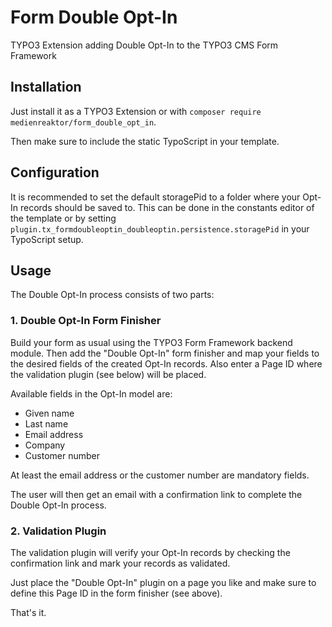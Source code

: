 # Form Double Opt-In

TYPO3 Extension adding Double Opt-In to the TYPO3 CMS Form Framework

## Installation

Just install it as a TYPO3 Extension or with `composer require medienreaktor/form_double_opt_in`.

Then make sure to include the static TypoScript in your template.

## Configuration

It is recommended to set the default storagePid to a folder where your Opt-In records should be saved to. This can be done in the constants editor of the template or by setting `plugin.tx_formdoubleoptin_doubleoptin.persistence.storagePid` in your TypoScript setup.

## Usage

The Double Opt-In process consists of two parts:

### 1. Double Opt-In Form Finisher

Build your form as usual using the TYPO3 Form Framework backend module. Then add the "Double Opt-In" form finisher and map your fields to the desired fields of the created Opt-In records. Also enter a Page ID where the validation plugin (see below) will be placed.

Available fields in the Opt-In model are:
 + Given name
 + Last name
 + Email address
 + Company
 + Customer number

At least the email address or the customer number are mandatory fields.

The user will then get an email with a confirmation link to complete the Double Opt-In process.

### 2. Validation Plugin

The validation plugin will verify your Opt-In records by checking the confirmation link and mark your records as validated.

Just place the "Double Opt-In" plugin on a page you like and make sure to define this Page ID in the form finisher (see above).

That's it.
